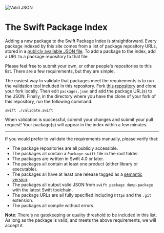 ![Valid JSON](https://github.com/SwiftPackageIndex/PackageList/workflows/Valid%20JSON/badge.svg)

# The Swift Package Index

Adding a new package to the Swift Package Index is straightforward. Every package indexed by this site comes from a list of package repository URLs, stored in a [publicly available JSON file](https://github.com/SwiftPackageIndex/PackageList/blob/main/packages.json). To add a package to the index, add a URL to a package repository to that file.

Please feel free to submit your own, or other people's repositories to this list. There are a few requirements, but they are simple.

The easiest way to validate that packages meet the requirements is to run the validation tool included in this repository. Fork [this repository](https://github.com/SwiftPackageIndex/PackageList/) and clone your fork locally. Then edit `packages.json` and add the package URL(s) to the JSON. Finally, in the directory where you have the clone of your fork of this repository, run the following command:

```shell
swift ./validate.swift
```

When validation is successful, commit your changes and submit your pull request! Your package(s) will appear in the index within a few minutes.

---

If you would prefer to validate the requirements manually, please verify that:

* The package repositories are all publicly accessible.
* The packages all contain a `Package.swift` file in the root folder.
* The packages are written in Swift 4.0 or later.
* The packages all contain at least one product (either library or executable).
* The packages all have at least one release tagged as a [semantic version](https://semver.org/).
* The packages all output valid JSON from `swift package dump-package` with the latest Swift toolchain.
* The package URLs are all fully specified including `https` and the `.git` extension.
* The packages all compile without errors.

**Note:** There's no gatekeeping or quality threshold to be included in this list. As long as the package is valid, and meets the above requirements, we will accept it.
